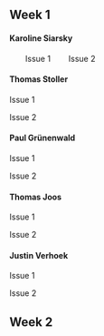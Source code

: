 ## Week 1

#### Karoline Siarsky
  Issue 1
  Issue 2

#### Thomas Stoller 

Issue 1

Issue 2

#### Paul Grünenwald

Issue 1

Issue 2

#### Thomas Joos

Issue 1

Issue 2

#### Justin Verhoek

Issue 1

Issue 2

## Week 2

